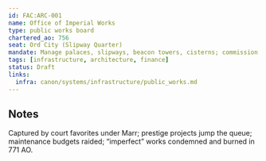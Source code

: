 ```yaml
---
id: FAC:ARC-001
name: Office of Imperial Works
type: public works board
chartered_ao: 756
seat: Ord City (Slipway Quarter)
mandate: Manage palaces, slipways, beacon towers, cisterns; commission architectural works.
tags: [infrastructure, architecture, finance]
status: Draft
links:
  infra: canon/systems/infrastructure/public_works.md
---
```

## Notes
Captured by court favorites under Marr; prestige projects jump the queue; maintenance budgets raided; “imperfect” works condemned and burned in 771 AO.

